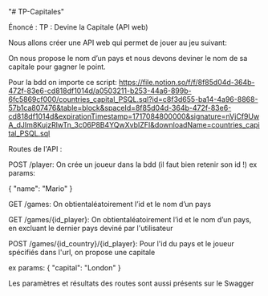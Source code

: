 "# TP-Capitales" 

Énoncé :
TP : Devine la Capitale (API web)

Nous allons créer une API web qui permet de jouer au jeu suivant:

On nous propose le nom d’un pays et nous devons deviner le nom de sa capitale pour gagner le point.

Pour la bdd on importe ce script: https://file.notion.so/f/f/8f85d04d-364b-472f-83e6-cd818df1014d/a0503211-b253-44a6-899b-6fc5869cf000/countries_capital_PSQL.sql?id=c8f3d655-ba14-4a96-8868-57b1ca807476&table=block&spaceId=8f85d04d-364b-472f-83e6-cd818df1014d&expirationTimestamp=1717084800000&signature=nVjCf9UwA_dJIm8KujzRlwTn_3c06P8B4YQwXvbIZFI&downloadName=countries_capital_PSQL.sql

Routes de l'API :

POST /player:
On crée un joueur dans la bdd (il faut bien retenir son id !)
ex params:

{
    "name": "Mario"
}

GET /games:
On obtientaléatoirement l’id et le nom d’un pays

GET /games/{id_player}:
On obtientaléatoirement l’id et le nom d’un pays, en excluant le dernier pays deviné par l'utilisateur

POST /games/{id_country}/{id_player}:
Pour l'id du pays et le joueur spécifiés dans l'url, on propose une capitale

ex params:
{
    "capital": "London"
}


Les paramètres et résultats des routes sont aussi présents sur le Swagger
